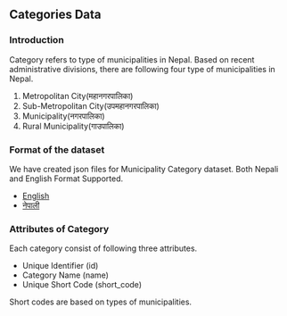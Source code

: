 ## Categories Data

### Introduction

Category refers to type of municipalities in Nepal. Based on recent administrative divisions, there are following four type of municipalities in Nepal.

1. Metropolitan City(महानगरपालिका)
2. Sub-Metropolitan City(उपमहानगरपालिका)
3. Municipality(नगरपालिका)
4. Rural Municipality(गाउपालिका)

### Format of the dataset

We have created json files for Municipality Category dataset. Both Nepali and English Format Supported.

- [English](../../data/categories/en.json)
- [नेपाली](../../data/categories/np.json)

### Attributes of Category

Each category consist of following three attributes.

- Unique Identifier (id)
- Category Name (name)
- Unique Short Code (short_code)

Short codes are based on types of municipalities.